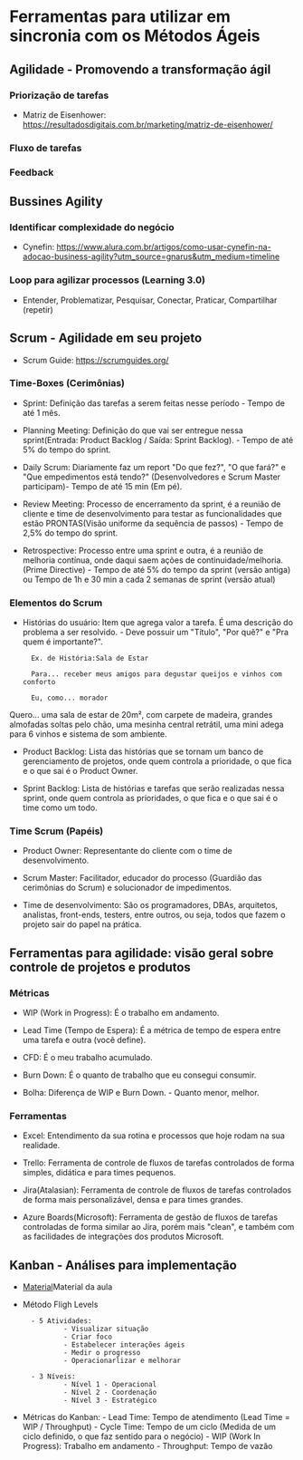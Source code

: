 # Ferramentas para utilizar em sincronia com os Métodos Ágeis

## Agilidade - Promovendo a transformação ágil

### Priorização de tarefas

- Matriz de Eisenhower: https://resultadosdigitais.com.br/marketing/matriz-de-eisenhower/

### Fluxo de tarefas

### Feedback

## Bussines Agility

### Identificar complexidade do negócio

- Cynefin: https://www.alura.com.br/artigos/como-usar-cynefin-na-adocao-business-agility?utm_source=gnarus&utm_medium=timeline

### Loop para agilizar processos (Learning 3.0)

- Entender, Problematizar, Pesquisar, Conectar, Praticar, Compartilhar (repetir)

## Scrum - Agilidade em seu projeto

- Scrum Guide: https://scrumguides.org/

### Time-Boxes (Cerimônias)

- Sprint: Definição das tarefas a serem feitas nesse período - Tempo de até 1 mês.

- Planning Meeting: Definição do que vai ser entregue nessa sprint(Entrada: Product Backlog / Saída: Sprint Backlog). - Tempo de até 5% do tempo do sprint.

- Daily Scrum: Diariamente faz um report "Do que fez?", "O que fará?" e "Que empedimentos está tendo?" (Desenvolvedores e Scrum Master participam)- Tempo de até 15 min (Em pé).

- Review Meeting: Processo de encerramento da sprint, é a reunião de cliente e time de desenvolvimento para testar as funcionalidades que estão PRONTAS(Visão uniforme da sequência de passos) - Tempo de 2,5% do tempo do sprint.

- Retrospective: Processo entre uma sprint e outra, é a reunião de melhoria contínua, onde daqui saem ações de continuidade/melhoria. (Prime Directive) - Tempo de até 5% do tempo da sprint (versão antiga) ou Tempo de 1h e 30 min a cada 2 semanas de sprint (versão atual)

### Elementos do Scrum

- Histórias do usuário: Item que agrega valor a tarefa. É uma descrição do problema a ser resolvido. - Deve possuir um "Título", "Por quê?" e "Pra quem é importante?".

        Ex. de História:Sala de Estar

        Para... receber meus amigos para degustar queijos e vinhos com conforto

        Eu, como... morador

Quero... uma sala de estar de 20m², com carpete de madeira, grandes almofadas soltas pelo chão, uma mesinha central retrátil, uma mini adega para 6 vinhos e sistema de som ambiente.

- Product Backlog: Lista das histórias que se tornam um banco de gerenciamento de projetos, onde quem controla a prioridade, o que fica e o que sai é o Product Owner.

- Sprint Backlog: Lista de histórias e tarefas que serão realizadas nessa sprint, onde quem controla as prioridades, o que fica e o que sai é o time como um todo.

### Time Scrum (Papéis)

- Product Owner: Representante do cliente com o time de desenvolvimento.

- Scrum Master: Facilitador, educador do processo (Guardião das cerimônias do Scrum) e solucionador de impedimentos.

- Time de desenvolvimento: São os programadores, DBAs, arquitetos, analistas, front-ends, testers, entre outros, ou seja, todos que fazem o projeto sair do papel na prática.

## Ferramentas para agilidade: visão geral sobre controle de projetos e produtos

### Métricas

- WIP (Work in Progress): É o trabalho em andamento.

- Lead Time (Tempo de Espera): É a métrica de tempo de espera entre uma tarefa e outra (você define).

- CFD: É o meu trabalho acumulado. 

- Burn Down: É o quanto de trabalho que eu consegui consumir.

- Bolha: Diferença de WIP e Burn Down. - Quanto menor, melhor.

### Ferramentas

- Excel: Entendimento da sua rotina e processos que hoje rodam na sua realidade.

- Trello: Ferramenta de controle de fluxos de tarefas controlados de forma simples, didática e para times pequenos.

- Jira(Atalasian): Ferramenta de controle de fluxos de tarefas controlados de forma mais personalizável, densa e para times grandes.

- Azure Boards(Microsoft): Ferramenta de gestão de fluxos de tarefas controladas de forma similar ao Jira, porém mais "clean", e também com as facilidades de integrações dos produtos Microsoft.

## Kanban - Análises para implementação

-  [Material](../Ferramentas/Alura-PDF-Slides-Kanban-Analises-para-implementacao.pdf)Material da aula

- Método Fligh Levels

        - 5 Atividades:
                - Visualizar situação
                - Criar foco
                - Estabelecer interações ágeis
                - Medir o progresso
                - Operacionarlizar e melhorar
                
        - 3 Níveis:
                - Nível 1 - Operacional
                - Nível 2 - Coordenação
                - Nível 3 - Estratégico

- Métricas do Kanban:
        - Lead Time: Tempo de atendimento (Lead Time = WIP / Throughput)
        - Cycle Time: Tempo de um ciclo (Medida de um ciclo definido, o que faz sentido para o negócio)
        - WIP (Work In Progress): Trabalho em andamento
        - Throughput: Tempo de vazão